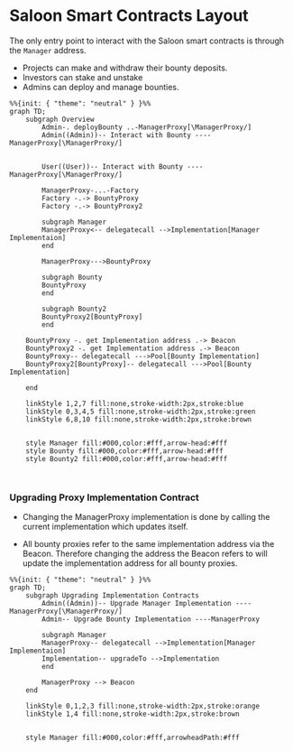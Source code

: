 # Saloon Smart Contracts Layout

The only entry point to interact with the Saloon smart contracts is through the `Manager` address.

- Projects can make and withdraw their bounty deposits.
- Investors can stake and unstake
- Admins can deploy and manage bounties.

```mermaid
%%{init: { "theme": "neutral" } }%%
graph TD;
    subgraph Overview
        Admin-. deployBounty ..-ManagerProxy[\ManagerProxy/]
        Admin((Admin))-- Interact with Bounty ----ManagerProxy[\ManagerProxy/]


        User((User))-- Interact with Bounty ----ManagerProxy[\ManagerProxy/]

        ManagerProxy-...-Factory
        Factory -.-> BountyProxy
        Factory -.-> BountyProxy2

        subgraph Manager
        ManagerProxy<-- delegatecall -->Implementation[Manager Implementaion]
        end

        ManagerProxy--->BountyProxy

        subgraph Bounty
        BountyProxy
        end

        subgraph Bounty2
        BountyProxy2[BountyProxy]
        end

    BountyProxy -. get Implementation address .-> Beacon
    BountyProxy2 -. get Implementation address .-> Beacon
    BountyProxy-- delegatecall --->Pool[Bounty Implementation]
    BountyProxy2[BountyProxy]-- delegatecall --->Pool[Bounty Implementation]

    end

    linkStyle 1,2,7 fill:none,stroke-width:2px,stroke:blue
    linkStyle 0,3,4,5 fill:none,stroke-width:2px,stroke:green
    linkStyle 6,8,10 fill:none,stroke-width:2px,stroke:brown


    style Manager fill:#000,color:#fff,arrow-head:#fff
    style Bounty fill:#000,color:#fff,arrow-head:#fff
    style Bounty2 fill:#000,color:#fff,arrow-head:#fff



```

### Upgrading Proxy Implementation Contract

- Changing the ManagerProxy implementation is done by calling the current implementation which updates itself.

- All bounty proxies refer to the same implementation address via the Beacon. Therefore changing the address the Beacon refers to will update the implementation address for all bounty proxies.

```mermaid
%%{init: { "theme": "neutral" } }%%
graph TD;
    subgraph Upgrading Implementation Contracts
        Admin((Admin))-- Upgrade Manager Implementation ----ManagerProxy[\ManagerProxy/]
        Admin-- Upgrade Bounty Implementation ----ManagerProxy

        subgraph Manager
        ManagerProxy-- delegatecall -->Implementation[Manager Implementaion]
        Implementation-- upgradeTo -->Implementation
        end

        ManagerProxy --> Beacon
    end

    linkStyle 0,1,2,3 fill:none,stroke-width:2px,stroke:orange
    linkStyle 1,4 fill:none,stroke-width:2px,stroke:brown


    style Manager fill:#000,color:#fff,arrowheadPath:#fff
```
